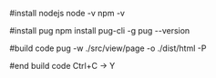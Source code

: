 #install nodejs
node -v
npm -v

#install pug
npm install pug-cli -g
pug --version

#build code
pug -w ./src/view/page -o ./dist/html -P

#end build code
Ctrl+C -> Y

